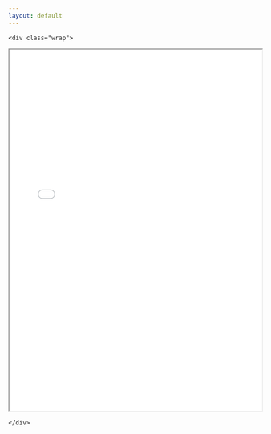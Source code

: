 ```yaml
---
layout: default
---
```


<html>
<section class="single">

	<div class="wrap">
  
</html>

<html>
  <body>
    <iframe src="/docs/CV_AngelicaGoetzen_2022.pdf" width="100%" height="720px">
    </iframe>
  </body>
</html>
  
  	</div>

</section>

